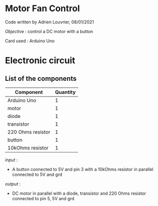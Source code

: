# **Motor Fan Control**

Code written by Adrien Louvrier, 08/01/2021

*Objective* : control a DC motor with a button

Card used : Arduino Uno

# Electronic circuit

## **List of the components**

Component | Quantity 
----------|----------
Arduino Uno | 1
motor | 1
diode | 1
transistor | 1
220 Ohms resistor | 1
button | 1
10kOhms resistor | 1

*input* : 
 - A button connected to 5V and pin 3 with a 10kOhms resistor in parallel connected to 5V and grd

*output* : 
- DC motor in parallel with a diode, transistor and 220 Ohms resistor connected to pin 5, 5V and grd